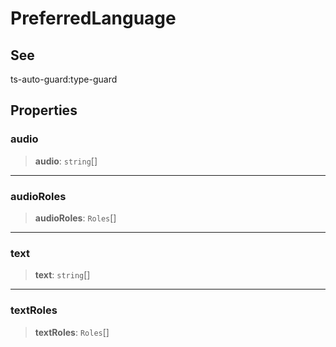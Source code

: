 # PreferredLanguage

## See

ts-auto-guard:type-guard

## Properties

### audio

> **audio**: `string`[]

***

### audioRoles

> **audioRoles**: `Roles`[]

***

### text

> **text**: `string`[]

***

### textRoles

> **textRoles**: `Roles`[]
